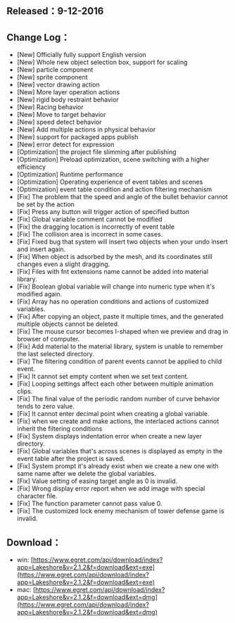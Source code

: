 ## Released：9-12-2016

## Change Log：

* [New] Officially fully support English version
* [New] Whole new object selection box, support for scaling
* [New] particle component
* [New] sprite component
* [New] vector drawing action
* [New] More layer operation actions
* [New] rigid body restraint behavior
* [New] Racing behavior
* [New] Move to target behavior
* [New] speed detect behavior
* [New] Add multiple actions in physical behavior
* [New] support for packaged apps publish
* [New] error detect for expression 
* [Optimization] the project file slimming after publishing
* [Optimization] Preload optimization, scene switching with a higher efficiency
* [Optimization] Runtime performance
* [Optimization] Operating experience of event tables and scenes
* [Optimization] event table condition and action filtering mechanism
* [Fix] The problem that the speed and angle of the bullet behavior cannot be set by the action
* [Fix] Press any button will trigger action of specified button
* [Fix] Global variable comment cannot be modified
* [Fix] the dragging location is incorrectly of event table
* [Fix] The collision area is incorrect in some cases.
* [Fix] Fixed bug that system will insert two objects when your undo insert and insert again.
* [Fix] When object is adsorbed by the mesh, and its coordinates still changes even a slight dragging.
* [Fix] Files with fnt extensions name cannot be added into material library.
* [Fix] Boolean global variable will change into numeric type when it's modified again.
* [Fix] Array has no operation conditions and actions of customized variables.
* [Fix] After copying an object, paste it multiple times, and the generated multiple objects cannot be deleted.
* [Fix] The mouse cursor becomes I-shaped when we preview and drag in browser of computer.
* [Fix] Add material to the material library, system is unable to remember the last selected directory.
* [Fix] The filtering condition of parent events cannot be applied to child event.
* [Fix] It cannot set empty content when we set text content.
* [Fix] Looping settings affect each other between multiple animation clips.
* [Fix] The final value of the periodic random number of curve behavior tends to zero value. 
* [Fix] It cannot enter decimal point when creating a global variable.
* [Fix] when we create and make actions, the interlaced actions cannot inherit the filtering conditions
* [Fix] System displays indentation error when create a new layer directory.
* [Fix] Global variables that's across scenes is displayed as empty in the event table after the project is saved.
* [Fix] System prompt it's already exist when we create a new one with same name after we delete the global variables.
* [Fix] Value setting of easing target angle as 0 is invalid.
* [Fix] Wrong display error report when we add image with special character file.
* [Fix] The function parameter cannot pass value 0.
* [Fix] The customized lock enemy mechanism of tower defense game is invalid.

## Download：
* win: [https://www.egret.com/api/download/index?app=Lakeshore&v=2.1.2&f=download&ext=exe](https://www.egret.com/api/download/index?app=Lakeshore&v=2.1.2&f=download&ext=exe)
* mac: [https://www.egret.com/api/download/index?app=Lakeshore&v=2.1.2&f=download&ext=dmg](https://www.egret.com/api/download/index?app=Lakeshore&v=2.1.2&f=download&ext=dmg)
